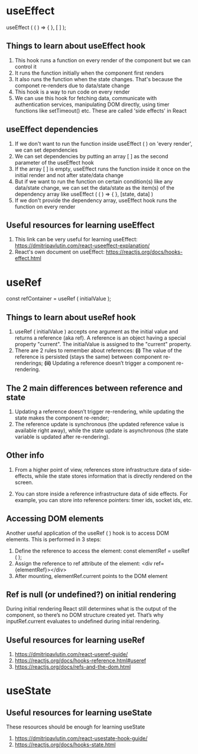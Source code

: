 
# useEffect

useEffect ( ( ) => { }, [ ] );

## Things to learn about useEffect hook

01. This hook runs a function on every render of the component but we can control it
02. It runs the function initially when the component first renders
03. It also runs the function when the state changes. That's because the componet re-renders due to data/state change
04. This hook is a way to run code on every render 
05. We can use this hook for fetching data, communicate with authentication services, manipulating DOM directly, using timer functions like setTimeout() etc. These are called 'side effects' in React

## useEffect dependencies
01. If we don't want to run the function inside useEffect ( ) on 'every render', we can set dependencies
02. We can set dependencies by putting an array [ ] as the second parameter of the useEffect hook
03. If the array [ ] is empty, useEffect runs the function inside it once on the initial render and not after state/data change
04. But if we want to run the function on certain condition(s) like any data/state change, we can set the data/state as the item(s) of the dependency array like useEffect ( ( ) => { }, [state, data] )
05. If we don't provide the dependency array, useEffect hook runs the function on every render

## Useful resources for learning useEffect

01. This link can be very useful for learning useEffect:  https://dmitripavlutin.com/react-useeffect-explanation/
02. React's own document on useEffect:  https://reactjs.org/docs/hooks-effect.html


# useRef

const refContainer = useRef ( initialValue ); 

## Things to learn about useRef hook
01. useRef ( initialValue ) accepts one argument as the initial value and returns a reference (aka ref). A reference is an object having a special property "current". The initialValue is assigned to the "current" property.
02. There are 2 rules to remember about references: <b>(i)</b> The value of the reference is persisted (stays the same) between component re-renderings; <b>(ii)</b> Updating a reference doesn’t trigger a component re-rendering.

## The 2 main differences between reference and state 
01. Updating a reference doesn’t trigger re-rendering, while updating the state makes the component re-render;
02. The reference update is synchronous (the updated reference value is available right away), while the state update is asynchronous (the state variable is updated after re-rendering).

## Other info
01. From a higher point of view, references store infrastructure data of side-effects, while the state stores information that is directly rendered on the screen.

02. You can store inside a reference infrastructure data of side effects. For example, you can store into reference pointers: timer ids, socket ids, etc.

## Accessing DOM elements 
Another useful application of the useRef ( ) hook is to access DOM elements. This is performed in 3 steps:

1. Define the reference to access the element: const elementRef = useRef ( );
2. Assign the reference to ref attribute of the element: &lt;div ref={elementRef}&gt;&lt;/div&gt;
3. After mounting, elementRef.current points to the DOM element

## Ref is null (or undefined?) on initial rendering
During initial rendering React still determines what is the output of the component, so there’s no DOM structure created yet. That’s why inputRef.current evaluates to undefined during initial rendering.

## Useful resources for learning useRef
01. https://dmitripavlutin.com/react-useref-guide/
02. https://reactjs.org/docs/hooks-reference.html#useref
03. https://reactjs.org/docs/refs-and-the-dom.html

# useState 

## Useful resources for learning useState
These resources should be enough for learning useState
01. https://dmitripavlutin.com/react-usestate-hook-guide/
02. https://reactjs.org/docs/hooks-state.html
